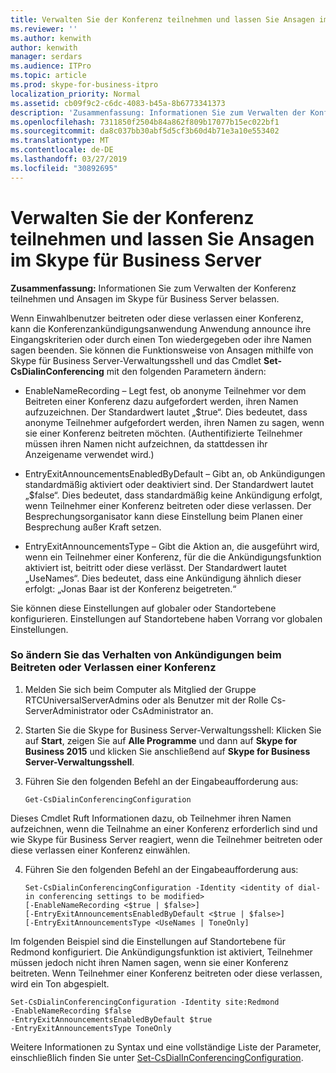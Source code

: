 ```yaml
---
title: Verwalten Sie der Konferenz teilnehmen und lassen Sie Ansagen im Skype für Business Server
ms.reviewer: ''
ms.author: kenwith
author: kenwith
manager: serdars
ms.audience: ITPro
ms.topic: article
ms.prod: skype-for-business-itpro
localization_priority: Normal
ms.assetid: cb09f9c2-c6dc-4083-b45a-8b6773341373
description: 'Zusammenfassung: Informationen Sie zum Verwalten der Konferenz teilnehmen und Ansagen im Skype für Business Server belassen.'
ms.openlocfilehash: 7311850f2504b84a862f809b17077b15ec022bf1
ms.sourcegitcommit: da8c037bb30abf5d5cf3b60d4b71e3a10e553402
ms.translationtype: MT
ms.contentlocale: de-DE
ms.lasthandoff: 03/27/2019
ms.locfileid: "30892695"
---
```

# <a name="manage-conference-join-and-leave-announcements-in-skype-for-business-server"></a>Verwalten Sie der Konferenz teilnehmen und lassen Sie Ansagen im Skype für Business Server
 
**Zusammenfassung:** Informationen Sie zum Verwalten der Konferenz teilnehmen und Ansagen im Skype für Business Server belassen.
  
Wenn Einwahlbenutzer beitreten oder diese verlassen einer Konferenz, kann die Konferenzankündigungsanwendung Anwendung announce ihre Eingangskriterien oder durch einen Ton wiedergegeben oder ihre Namen sagen beenden. Sie können die Funktionsweise von Ansagen mithilfe von Skype für Business Server-Verwaltungsshell und das Cmdlet **Set-CsDialinConferencing** mit den folgenden Parametern ändern:
  
- EnableNameRecording – Legt fest, ob anonyme Teilnehmer vor dem Beitreten einer Konferenz dazu aufgefordert werden, ihren Namen aufzuzeichnen. Der Standardwert lautet „$true“. Dies bedeutet, dass anonyme Teilnehmer aufgefordert werden, ihren Namen zu sagen, wenn sie einer Konferenz beitreten möchten. (Authentifizierte Teilnehmer müssen ihren Namen nicht aufzeichnen, da stattdessen ihr Anzeigename verwendet wird.)
    
- EntryExitAnnouncementsEnabledByDefault – Gibt an, ob Ankündigungen standardmäßig aktiviert oder deaktiviert sind. Der Standardwert lautet „$false“. Dies bedeutet, dass standardmäßig keine Ankündigung erfolgt, wenn Teilnehmer einer Konferenz beitreten oder diese verlassen. Der Besprechungsorganisator kann diese Einstellung beim Planen einer Besprechung außer Kraft setzen.
    
- EntryExitAnnouncementsType – Gibt die Aktion an, die ausgeführt wird, wenn ein Teilnehmer einer Konferenz, für die die Ankündigungsfunktion aktiviert ist, beitritt oder diese verlässt. Der Standardwert lautet „UseNames“. Dies bedeutet, dass eine Ankündigung ähnlich dieser erfolgt: „Jonas Baar ist der Konferenz beigetreten.“
    
Sie können diese Einstellungen auf globaler oder Standortebene konfigurieren. Einstellungen auf Standortebene haben Vorrang vor globalen Einstellungen.
   

### <a name="to-modify-the-conference-join-and-leave-announcement-behavior"></a>So ändern Sie das Verhalten von Ankündigungen beim Beitreten oder Verlassen einer Konferenz

1. Melden Sie sich beim Computer als Mitglied der Gruppe  RTCUniversalServerAdmins  oder als Benutzer mit der Rolle  Cs-ServerAdministrator  oder  CsAdministrator  an.
    
2. Starten Sie die Skype for Business Server-Verwaltungsshell: Klicken Sie auf **Start**, zeigen Sie auf **Alle Programme** und dann auf **Skype for Business 2015** und klicken Sie anschließend auf **Skype for Business Server-Verwaltungsshell**.
    
3. Führen Sie den folgenden Befehl an der Eingabeaufforderung aus:
    
   ```
   Get-CsDialinConferencingConfiguration
   ```

Dieses Cmdlet Ruft Informationen dazu, ob Teilnehmer ihren Namen aufzeichnen, wenn die Teilnahme an einer Konferenz erforderlich sind und wie Skype für Business Server reagiert, wenn die Teilnehmer beitreten oder diese verlassen einer Konferenz einwählen.
    
4. Führen Sie den folgenden Befehl an der Eingabeaufforderung aus:
    
   ```
   Set-CsDialinConferencingConfiguration -Identity <identity of dial-in conferencing settings to be modified>
   [-EnableNameRecording <$true | $false>]
   [-EntryExitAnnouncementsEnabledByDefault <$true | $false>]
   [-EntryExitAnnouncementsType <UseNames | ToneOnly]
   ```

Im folgenden Beispiel sind die Einstellungen auf Standortebene für Redmond konfiguriert. Die Ankündigungsfunktion ist aktiviert, Teilnehmer müssen jedoch nicht ihren Namen sagen, wenn sie einer Konferenz beitreten. Wenn Teilnehmer einer Konferenz beitreten oder diese verlassen, wird ein Ton abgespielt.
  
```
Set-CsDialinConferencingConfiguration -Identity site:Redmond
-EnableNameRecording $false
-EntryExitAnnouncementsEnabledByDefault $true
-EntryExitAnnouncementsType ToneOnly
```

Weitere Informationen zu Syntax und eine vollständige Liste der Parameter, einschließlich finden Sie unter [Set-CsDialInConferencingConfiguration](https://docs.microsoft.com/powershell/module/skype/set-csdialinconferencingconfiguration?view=skype-ps).
  

